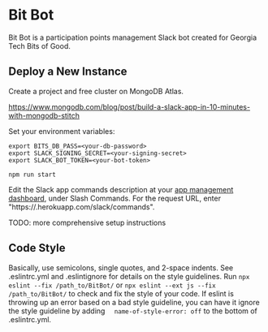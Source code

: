 # Bit Bot

Bit Bot is a participation points management Slack bot created for Georgia Tech Bits of Good.

## Deploy a New Instance

Create a project and free cluster on MongoDB Atlas.

https://www.mongodb.com/blog/post/build-a-slack-app-in-10-minutes-with-mongodb-stitch

Set your environment variables:

```
export BITS_DB_PASS=<your-db-password>
export SLACK_SIGNING_SECRET=<your-signing-secret>
export SLACK_BOT_TOKEN=<your-bot-token>
```

```
npm run start
```

Edit the Slack app commands description at your [app management dashboard](https://api.slack.com/apps), under Slash Commands. For the request URL, enter "https://<your-heroku-deployment>.herokuapp.com/slack/commands".

TODO: more comprehensive setup instructions

## Code Style

Basically, use semicolons, single quotes, and 2-space indents. See .eslintrc.yml and .eslintignore
for details on the style guidelines. Run `npx eslint --fix /path_to/BitBot/` or `npx eslint --ext js
--fix /path_to/BitBot/` to check and fix the style of your code. If eslint is
throwing up an error based on a bad style guideline, you can have it ignore the style guideline by
adding `  name-of-style-error: off` to the bottom of .eslintrc.yml.

